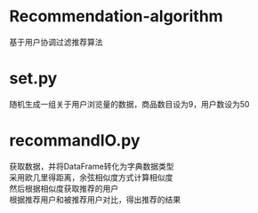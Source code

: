 # Recommendation-algorithm
基于用户协调过滤推荐算法

# set.py
随机生成一组关于用户浏览量的数据，商品数目设为9，用户数设为50

# recommandIO.py
获取数据，并将DataFrame转化为字典数据类型<br>
采用欧几里得距离，余弦相似度方式计算相似度<br>
然后根据相似度获取推荐的用户<br>
根据推荐用户和被推荐用户对比，得出推荐的结果<br>
